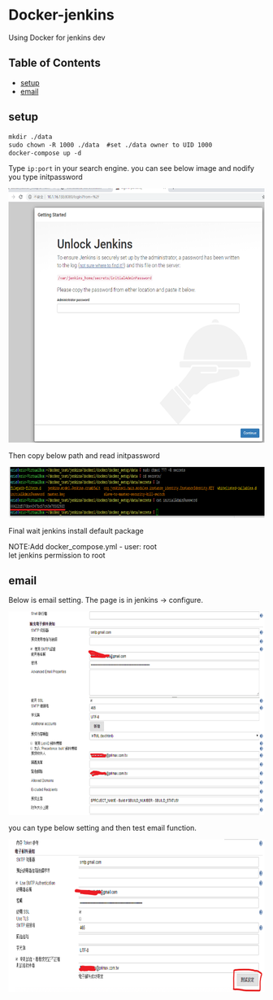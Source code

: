 Docker-jenkins
==============
Using Docker for jenkins dev

## Table of Contents

  - [setup](#setup)
  - [email](#email)

## setup

```console
mkdir ./data
sudo chown -R 1000 ./data  #set ./data owner to UID 1000
docker-compose up -d
```

  Type ``` ip:port ``` in your search engine.
  you can see below image and nodify you type initpassword
  
  <img width="650" height="500" src=./image/jenkins_password.png>
  
  Then copy below path and read initpassword
  
  <img width="800" height="100" src=./image/password_in_data.png>
  
  Final wait jenkins install default package
  
  NOTE:Add docker_compose.yml - user: root \
  let jenkins permission to root


## email

  Below is email setting.
  The page is in jenkins -> configure.
  
  <img width="650" height="400" src=./image/email-1.png>
  
  you can type below setting and then test email function.
  
  <img width="650" height="300" src=./image/email-2.png>
